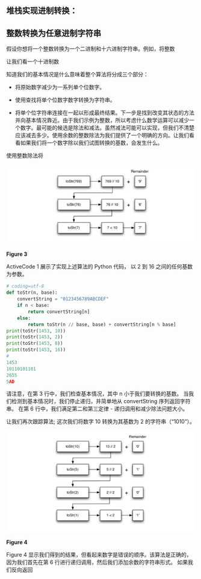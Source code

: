 ## 堆栈实现进制转换：

## 整数转换为任意进制字符串

假设你想将一个整数转换为一个二进制和十六进制字符串。例如，将整数 

让我们看一个十进制数 

知道我们的基本情况是什么意味着整个算法将分成三个部分：

- 将原始数字减少为一系列单个位数字。

- 使用查找将单个位数字数字转换为字符串。

- 将单个位字符串连接在一起以形成最终结果。下一步是找到改变其状态的方法并向基本情况靠近。由于我们示例为整数，所以考虑什么数学运算可以减少一个数字。最可能的候选是除法和减法。虽然减法可能可以实现，但我们不清楚应该减去多少。使用余数的整数除法为我们提供了一个明确的方向。让我们看看如果我们将一个数字除以我们试图转换的基数，会发生什么。

使用整数除法将 

![](images/WEBRESOURCE7a7c25e43c4943328e6ba2314347cb8cstickPicture.png)

**Figure 3**

ActiveCode 1 展示了实现上述算法的 Python 代码， 以 2 到 16 之间的任何基数为参数。

```python
# coding=utf-8
def toStr(n, base):
    convertString = "0123456789ABCDEF"
    if n < base:
        return convertString[n]
    else:
        return toStr(n // base, base) + convertString[n % base]
print(toStr(1453, 10))
print(toStr(1453, 2))
print(toStr(1453, 8))
print(toStr(1453, 16))
#
1453
10110101101
2655
5AD
```

请注意，在第 3 行中，我们检查基本情况，其中 n 小于我们要转换的基数。 当我们检测到基本情况时，我们停止递归，并简单地从 convertString 序列返回字符串。 在第 6 行中，我们满足第二和第三定律 - 递归调用和减少除法问题大小。

让我们再次跟踪算法; 这次我们将数字 10 转换为其基数为 2 的字符串（“1010”）。

![](images/WEBRESOURCEbadbb8fdbda816627c1d87283908c866stickPicture.png)

**Figure 4**

Figure 4 显示我们得到的结果，但看起来数字是错误的顺序。该算法是正确的，因为我们首先在第 6 行进行递归调用，然后我们添加余数的字符串形式。 如果我们反向返回 